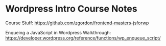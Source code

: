 # Wordpress Intro Course Notes

Course Stuff: https://github.com/zgordon/frontend-masters-jsforwp


Enqueing a JavaScript in Wordpress Walkthrough: https://developer.wordpress.org/reference/functions/wp_enqueue_script/

